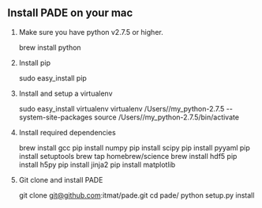 ## Install PADE on your mac

1. Make sure you have python v2.7.5 or higher.
    
    brew install python

2. Install pip

    sudo easy_install pip

3. Install and setup a virtualenv 

    sudo easy_install virtualenv
    virtualenv /Users/<username>/my_python-2.7.5 --system-site-packages
    source /Users/<username>/my_python-2.7.5/bin/activate

4. Install required dependencies

    brew install gcc
    pip install numpy 
    pip install scipy
    pip install pyyaml
    pip install setuptools
    brew tap homebrew/science
    brew install hdf5
    pip install h5py
    pip install jinja2
    pip install matplotlib

5. Git clone and install PADE

    git clone git@github.com:itmat/pade.git
    cd pade/
    python setup.py install
